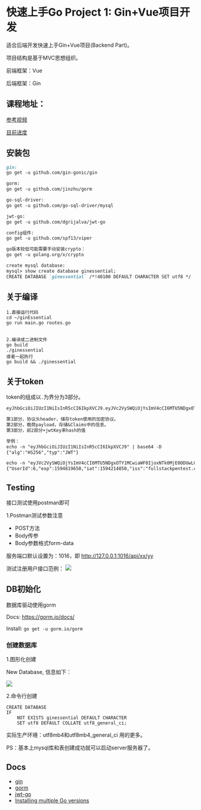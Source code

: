 # 快速上手Go Project 1: Gin+Vue项目开发

适合后端开发快速上手Gin+Vue项目(Backend Part)。

项目结构是基于MVC思想组织。

前端框架：Vue

后端框架：Gin

## 课程地址：

[参考视频](https://www.bilibili.com/video/BV1CE411H7bQ)

[目前进度](https://www.bilibili.com/video/BV1CE411H7bQ?p=3)

## 安装包

```markdown
gin:
go get -u github.com/gin-gonic/gin

gorm:
go get -u github.com/jinzhu/gorm

go-sql-driver:
go get -u github.com/go-sql-driver/mysql

jwt-go:
go get -u github.com/dgrijalva/jwt-go

config组件:
go get -u github.com/spf13/viper

go版本较低可能需要手动安装crypto：
go get -u golang.org/x/crypto

create mysql database:
mysql> show create database ginessential;
CREATE DATABASE `ginessential` /*!40100 DEFAULT CHARACTER SET utf8 */
```

## 关于编译
```
1.直接运行代码
cd ~/ginEssential
go run main.go routes.go


2.编译成二进制文件
go build
./ginessential
或者一起执行
go build && ./ginessential
```

## 关于token

token的组成以`.`为界分为3部分。
```markdown
eyJhbGciOiJIUzI1NiIsInR5cCI6IkpXVCJ9.eyJVc2VySWQiOjYsImV4cCI6MTU5NDgxOTY1MCwiaWF0IjoxNTk0MjE0ODUwLCJpc3MiOiJmdWxsc3RhY2twZW50ZXN0LmNvbSIsInN1YiI6InVzZXIgdG9rZW4ifQ.x9lICXgHxvZ8WWKFnaLcnm9xzjB_sUMgUhJQGVJ8hS8

第1部分，协议头header，储存token使用的加密协议。
第2部分，载荷payload，存储&Claims中的信息。
第3部分，前2部分+jwtKey来hash的值

举例：
echo -n "eyJhbGciOiJIUzI1NiIsInR5cCI6IkpXVCJ9" | base64 -D
{"alg":"HS256","typ":"JWT"}

echo -n "eyJVc2VySWQiOjYsImV4cCI6MTU5NDgxOTY1MCwiaWF0IjoxNTk0MjE0ODUwLCJpc3MiOiJmdWxsc3RhY2twZW50ZXN0LmNvbSIsInN1YiI6InVzZXIgdG9rZW4ifQ" | base64 -D
{"UserId":6,"exp":1594819650,"iat":1594214850,"iss":"fullstackpentest.com","sub":"user token"}
```

## Testing

接口测试使用postman即可

1.Postman测试参数注意
- POST方法
- Body传参
- Body参数格式form-data

服务端口默认设置为：1016，即 http://127.0.0.1:1016/api/xx/yy

测试注册用户接口范例：
![](https://cdn.jsdelivr.net/gh/TesterCC/pic_bed3/20220406225302.png)


## DB初始化

数据库驱动使用gorm

Docs: https://gorm.io/docs/

Install: `go get -u gorm.io/gorm`

### 创建数据库

1.图形化创建

New Database, 信息如下：

![](https://cdn.jsdelivr.net/gh/TesterCC/pic_bed3/20220406223812.png)

2.命令行创建

```mysql
CREATE DATABASE
IF
	NOT EXISTS ginessential DEFAULT CHARACTER 
	SET utf8 DEFAULT COLLATE utf8_general_ci;
```
实际生产环境：utf8mb4和utf8mb4_general_ci 用的更多。

PS：基本上mysql库和表创建成功就可以启动server服务器了。

## Docs
- [gin](https://gin-gonic.com/docs/)
- [gorm](https://gorm.io/docs/)
- [jwt-go](https://github.com/dgrijalva/jwt-go)
- [Installing multiple Go versions](https://go.dev/doc/manage-install#installing-multiple)

